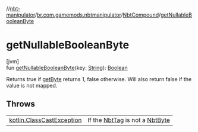 //[nbt-manipulator](../../../index.md)/[br.com.gamemods.nbtmanipulator](../index.md)/[NbtCompound](index.md)/[getNullableBooleanByte](get-nullable-boolean-byte.md)

# getNullableBooleanByte

[jvm]\
fun [getNullableBooleanByte](get-nullable-boolean-byte.md)(key: [String](https://kotlinlang.org/api/latest/jvm/stdlib/kotlin/-string/index.html)): [Boolean](https://kotlinlang.org/api/latest/jvm/stdlib/kotlin/-boolean/index.html)

Returns true if [getByte](get-byte.md) returns 1, false otherwise. Will also return false if the value is not mapped.

## Throws

| | |
|---|---|
| [kotlin.ClassCastException](https://kotlinlang.org/api/latest/jvm/stdlib/kotlin/-class-cast-exception/index.html) | If the [NbtTag](../-nbt-tag/index.md) is not a [NbtByte](../-nbt-byte/index.md) |
